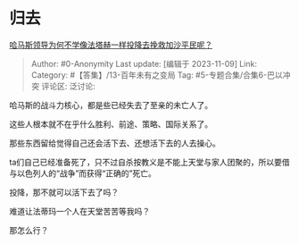 # 归去
[哈马斯领导为何不学像法塔赫一样投降去挽救加沙平民呢？](https://www.zhihu.com/question/628481800/answer/3281886804)

> Author: #0-Anonymity
> Last update: [编辑于 2023-11-09]
> Link:
> Category: #【答集】/13-百年未有之变局 
> Tag: #5-专题合集/合集6-巴以冲突
> 评论区:
> 泛讨论:

哈马斯的战斗力核心，都是些已经失去了至亲的未亡人了。

这些人根本就不在乎什么胜利、前途、策略、国际关系了。

那些东西留给觉得自己还会活下去、还想活下去的人去操心。

ta们自己已经准备死了，只不过自杀按教义是不能上天堂与家人团聚的，所以要借与以色列人的“战争”而获得“正确的”死亡。

投降，那不就可以活下去了吗？

难道让法蒂玛一个人在天堂苦苦等我吗？

那怎么行？